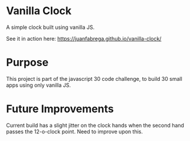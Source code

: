 # Vanilla Clock
A simple clock built using vanilla JS.

See it in action here: https://juanfabrega.github.io/vanilla-clock/

# Purpose
This project is part of the javascript 30 code challenge, to build 30 small apps using only vanilla JS.

# Future Improvements
Current build has a slight jitter on the clock hands when the second hand passes the 12-o-clock point. Need to improve upon this.
